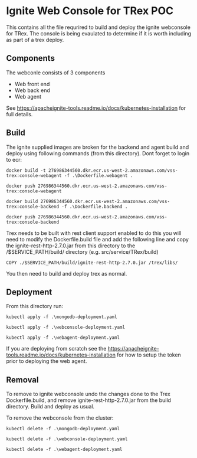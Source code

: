# Ignite Web Console for TRex POC

This contains all the file requrired to build and deploy the ignite webconsole for TRex.
The console is being evaulated to determine if it is worth including as part of a trex deploy.

## Components
The webconle consists of 3 components
- Web front end
- Web back end
- Web agent

See https://apacheignite-tools.readme.io/docs/kubernetes-installation for full details.

## Build
The ignite supplied images are broken for the backend and agent build and deploy using following commands (from this directory). Dont forget to login to ecr:

```
docker build -t 276986344560.dkr.ecr.us-west-2.amazonaws.com/vss-trex:console-webagent -f .\Dockerfile.webagent .

docker push 276986344560.dkr.ecr.us-west-2.amazonaws.com/vss-trex:console-webagent

docker build 276986344560.dkr.ecr.us-west-2.amazonaws.com/vss-trex:console-backend -f .\Dockerfile.backend .

docker push 276986344560.dkr.ecr.us-west-2.amazonaws.com/vss-trex:console-backend

```

Trex needs to be built with rest client support enabled to do this you will need to modify the Dockerfile.build file and add the following line and copy the ignite-rest-http-2.7.0.jar from this directory to the /$SERVICE_PATH/build/ directory (e.g. src/service/TRex/build)


```
COPY ./$SERVICE_PATH/build/ignite-rest-http-2.7.0.jar /trex/libs/
```

You then need to build and deploy trex as normal.

## Deployment
From this directory run:

```
kubectl apply -f .\mongodb-deployment.yaml

kubectl apply -f .\webconsole-deployment.yaml

kubectl apply -f .\webagent-deployment.yaml

```
If you are deploying from scratch see the https://apacheignite-tools.readme.io/docs/kubernetes-installation for how to setup the token prior to deploying the web agent.

## Removal
To remove to ignite webconsole undo the changes done to the Trex Dockerfile.build, and remove ignite-rest-http-2.7.0.jar from the build directory. Build and deploy as usual.

To remove the webconsole from the cluster:

```
kubectl delete -f .\mongodb-deployment.yaml

kubectl delete -f .\webconsole-deployment.yaml

kubectl delete -f .\webagent-deployment.yaml
```

